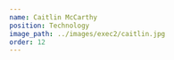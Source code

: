 ```yaml
---
name: Caitlin McCarthy
position: Technology
image_path: ../images/exec2/caitlin.jpg
order: 12
---
```

